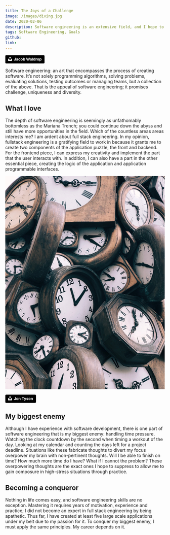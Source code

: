```yaml
---
title: The Joys of a Challenge
image: /images/diving.jpg
date: 2020-02-06
description: Software engineering is an extensive field, and I hope to explore it.
tags: Software Engineering, Goals
github:
link:
---
```


<a style="background-color:black;color:white;text-decoration:none;padding:4px 6px;font-family:-apple-system, BlinkMacSystemFont, &quot;San Francisco&quot;, &quot;Helvetica Neue&quot;, Helvetica, Ubuntu, Roboto, Noto, &quot;Segoe UI&quot;, Arial, sans-serif;font-size:12px;font-weight:bold;line-height:1.2;display:inline-block;border-radius:3px" href="https://unsplash.com/@jwaldrop?utm_medium=referral&amp;utm_campaign=photographer-credit&amp;utm_content=creditBadge" target="_blank" rel="noopener noreferrer"><span style="display:inline-block;padding:2px 3px"><svg xmlns="http://www.w3.org/2000/svg" style="height:12px;width:auto;position:relative;vertical-align:middle;top:-2px;fill:white" viewBox="0 0 32 32"><path d="M10 9V0h12v9H10zm12 5h10v18H0V14h10v9h12v-9z"></path></svg></span><span style="display:inline-block;padding:2px 3px">Jacob Waldrop</span></a>

Software engineering: an art that encompasses the process of creating software. It’s not solely programming algorithms, solving problems, evaluating solutions, testing outcomes or managing teams, but a collection of the above. That is the appeal of software engineering; it promises challenge, uniqueness and diversity.

## What I love
The depth of software engineering is seemingly as unfathomably bottomless as the Mariana Trench; you could continue down the abyss and still have more opportunities in the field. Which of the countless areas areas interests me? I am ardent about full stack engineering. In my opinion, fullstack engineering is a gratifying field to work in because it grants me to create two components of the application puzzle, the front and backend. For the frontend piece, I can express my creativity and implement the part that the user interacts with. In addition, I can also have a part in the other essential piece, creating the logic of the application and application programmable interfaces.

<img class="ui centered medium image w-64" src="../images/clocks.jpg">

<a style="background-color:black;color:white;text-decoration:none;padding:4px 6px;font-family:-apple-system, BlinkMacSystemFont, &quot;San Francisco&quot;, &quot;Helvetica Neue&quot;, Helvetica, Ubuntu, Roboto, Noto, &quot;Segoe UI&quot;, Arial, sans-serif;font-size:12px;font-weight:bold;line-height:1.2;display:inline-block;border-radius:3px" href="https://unsplash.com/@jontyson?utm_medium=referral&amp;utm_campaign=photographer-credit&amp;utm_content=creditBadge" target="_blank" rel="noopener noreferrer"><span style="display:inline-block;padding:2px 3px"><svg xmlns="http://www.w3.org/2000/svg" style="height:12px;width:auto;position:relative;vertical-align:middle;top:-2px;fill:white" viewBox="0 0 32 32"><path d="M10 9V0h12v9H10zm12 5h10v18H0V14h10v9h12v-9z"></path></svg></span><span style="display:inline-block;padding:2px 3px">Jon Tyson</span></a>

## My biggest enemy
Although I have experience with software development, there is one part of software engineering that is my biggest enemy: handling time pressure. Watching the clock countdown by the second when timing a workout of the day. Looking at my calendar and counting the days left for a project deadline. Situations like these fabricate thoughts to divert my focus overpower my brain with non-pertinent thoughts. Will I be able to finish on time? How much more time do I have? What if I cannot the problem? These overpowering thoughts are the exact ones I hope to suppress to allow me to gain composure in high-stress situations through practice.

## Becoming a conqueror
Nothing in life comes easy, and software engineering skills are no exception. Mastering it requires years of motivation, experience and practice; I did not become an expert in full stack engineering by being apathetic. Thus far, I have created at least five large scale applications under my belt due to my passion for it. To conquer my biggest enemy, I must apply the same principles. My career depends on it.
